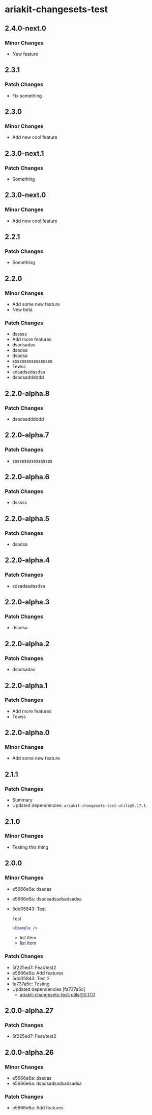 # ariakit-changesets-test

## 2.4.0-next.0

### Minor Changes

- New feature

## 2.3.1

### Patch Changes

- Fix something

## 2.3.0

### Minor Changes

- Add new cool feature

## 2.3.0-next.1

### Patch Changes

- Something

## 2.3.0-next.0

### Minor Changes

- Add new cool feature

## 2.2.1

### Patch Changes

- Something

## 2.2.0

### Minor Changes

- Add some new feature
- New beta

### Patch Changes

- dsssss
- Add more features
- dsadsadas
- dsadsa
- dsadsa
- sssssssssssssssss
- Tewss
- sdsadsadasdsa
- dsadsadddddd

## 2.2.0-alpha.8

### Patch Changes

- dsadsadddddd

## 2.2.0-alpha.7

### Patch Changes

- sssssssssssssssss

## 2.2.0-alpha.6

### Patch Changes

- dsssss

## 2.2.0-alpha.5

### Patch Changes

- dsadsa

## 2.2.0-alpha.4

### Patch Changes

- sdsadsadasdsa

## 2.2.0-alpha.3

### Patch Changes

- dsadsa

## 2.2.0-alpha.2

### Patch Changes

- dsadsadas

## 2.2.0-alpha.1

### Patch Changes

- Add more features
- Tewss

## 2.2.0-alpha.0

### Minor Changes

- Add some new feature

## 2.1.1

### Patch Changes

- Summary
- Updated dependencies: `ariakit-changesets-test-utils@0.17.1`.

## 2.1.0

### Minor Changes

- Testing this thing

## 2.0.0

### Minor Changes

- e5666e6a: dsadas
- e5666e6a: dsadsadsadsadsadsa
- 5dd05843: Test

  Test

  ```jsx
  <Example />
  ```

  - list item
  - list item

### Patch Changes

- 5f225ed7: Feat/test2
- e5666e6a: Add features
- 5dd05843: Test 2
- fa737a5c: Testing
- Updated dependencies [fa737a5c]
  - ariakit-changesets-test-utils@0.17.0

## 2.0.0-alpha.27

### Patch Changes

- 5f225ed7: Feat/test2

## 2.0.0-alpha.26

### Minor Changes

- e5666e6a: dsadas
- e5666e6a: dsadsadsadsadsadsa

### Patch Changes

- e5666e6a: Add features
